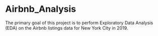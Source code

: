 # Airbnb_Analysis
The primary goal of this project is to perform Exploratory Data Analysis (EDA) on the Airbnb listings data for New York City in 2019. 
